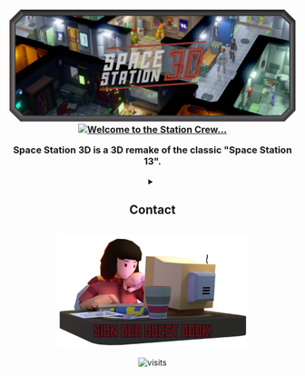 <h3 align="center">
    <img src="profile/images/SS3DBanner7b.png" alt="SS3D">
    <a href="https://git.io/typing-svg">
      <img src="https://readme-typing-svg.demolab.com?font=Orbitron&weight=600&size=25&duration=2500&pause=1000&color=B33225&center=true&vCenter=true&multiline=true&repeat=true&width=420&height=75&lines=Welcome+to+the+station+crew.;Please+enjoy+your+stay!" alt="Welcome to the Station Crew..." />
    </a>
    <p>Space Station 3D is a 3D remake of the classic "Space Station 13".</p>
</h3>

<!-- New typing images can be generated at: https://readme-typing-svg.demolab.com/demo/ -->

<details>
  <summary  align="center"><h2>Contact</h2></summary>
<p align="center">
  <a href="mailto:ress3d.project@gmail.com">
    <img src="https://cdn.simpleicons.org/gmail/#EA4335" alt="gmail" height="50" />
  </a><br>Gmail&nbsp;
  <img src="https://cdn.simpleicons.org/gmail/#EA4335" alt="gmail" height="50" />&nbsp;
  <img src="https://cdn.simpleicons.org/gmail/#EA4335" alt="gmail" height="50" />
</p>
</details>

<!-- This page can be automated to update after a given period to include -->
<!-- our most recent tweets, youtube videos, and/or github stats. -->

<p align="center">
  <a href="https://github.com/RE-SS3D/SS3D/discussions/1169">
    <img src="profile/images/guestbook.png" alt="guestbook" height="200" />
  </a>
</p>

<p align="center">
  <img src="https://visitor-badge.glitch.me/badge?page_id=RE-SS3D&left_color=grey&right_color=red" alt="visits">
</p>
